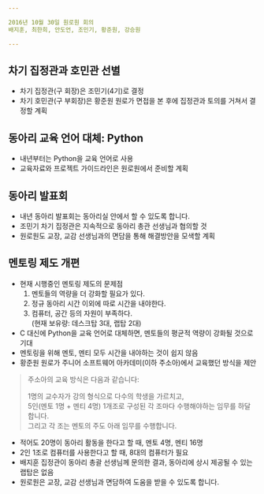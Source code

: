 ```yaml
---

2016년 10월 30일 원로원 회의
배지훈, 최한희, 안도언, 조민기, 황준원, 강승원

---
```


## 차기 집정관과 호민관 선별
- 차기 집정관(구 회장)은 조민기(4기)로 결정 
- 차기 호민관(구 부회장)은 황준원 원로가 면접을 본 후에 집정관과 토의를 거쳐서 결정할 계획

## 동아리 교육 언어 대체: Python
- 내년부터는 Python을 교육 언어로 사용 
- 교육자료와 프로젝트 가이드라인은 원로원에서 준비할 계획

## 동아리 발표회
- 내년 동아리 발표회는 동아리실 안에서 할 수 있도록 합니다. 
- 조민기 차기 집정관은 지속적으로 동아리 총관 선생님과 협의할 것
- 원로원도 교장, 교감 선생님과의 면담을 통해 해결방안을 모색할 계획

## 멘토링 제도 개편

- 현재 시행중인 멘토링 제도의 문제점
    1. 멘토들의 역량을 더 강화할 필요가 있다.
    2. 정규 동아리 시간 이외에 따로 시간을 내야한다.
    3. 컴퓨터, 공간 등의 자원이 부족하다.  
        (현재 보유량: 데스크탑 3대, 랩탑 2대)
- C 대신에 Python을 교육 언어로 대체하면, 멘토들의 평균적 역량이 강화될 것으로 기대
- 멘토링을 위해 멘토, 멘티 모두 시간을 내야하는 것이 쉽지 않음
- 황준원 원로가 주니어 소프트웨어 아카데미(이하 주소아)에서 교육했던 방식을 제안

> 주소아의 교육 방식은 다음과 같습니다:  
> 
> 1명의 교수자가 강의 형식으로 다수의 학생을 가르치고,  
> 5인(멘토 1명 + 멘티 4명) 1개조로 구성된 각 조마다 수행해야하는 임무를 하달합니다.  
> 그리고 각 조는 멘토의 주도 아래 임무를 수행합니다.

- 적어도 20명이 동아리 활동을 한다고 할 때, 멘토 4명, 멘티 16명
- 2인 1조로 컴퓨터를 사용한다고 할 때, 8대의 컴퓨터가 필요
- 배지훈 집정관이 동아리 총괄 선생님께 문의한 결과, 동아리에 상시 제공될 수 있는 랩탑은 없음
- 원로원은 교장, 교감 선생님과 면담하여 도움을 받을 수 있도록 합니다.